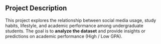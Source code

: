 ## **Project Description**

This project explores the relationship between social media usage, study habits, lifestyle, and academic performance among undergraduate students. The goal is to **analyze the dataset** and provide insights or predictions on academic performance (High / Low GPA).
